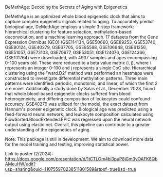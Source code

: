 DeMethAge: Decoding the Secrets of Aging with Epigenetics

DeMethAge is an optimized whole blood epigenetic clock that aims to capture complex epigenetic signals related to aging. To accurately predict biological age, DeMethAge employs a simple 3-step framework: hierarchical clustering for feature selection, methylation-based deconvolution, and a machine learning approach. 17 datasets from the Gene Expression Omnibus (GEO) (GSE114134, GSE50660, GSE89253, GSE53740, GSE90124, GSE40279, GSE67705, GSE85568, GSE106648, GSE61256, GSE51057, GSE73103, GSE70977, GSE53051, GSE124076, GSE124366, GSE101764) were downloaded, with 4937 samples and ages encompassing 0-100 years old. These were reduced to a beta value matrix (i, j), where i represents an integer 0-100 and j represents a single CpG site. Hierarchical clustering using the "ward.D2" method was performed an heatmaps were constructed to investigate differential methylation patterns. Three main patterns were identified: periodic, monotonic, and linear, of which the first 2 are novel. Additionally a study done by Salas et al., December 2023, found that whole blood-based epigenetic clocks suffered from blood heterogeneiety, and differing composition of leukocytes could confound accuracy. GSE40279 was utilized for the model, the exact dataset from Hannum's pioneer epigenetic clock. Biological age was predicted using a feed-forward neural network, and leukocyte composition calculated using FlowSorted.BloodExtended.EPIC was regressed upon the neural network output using elastic net. Overall, this pipeline can contribute to a greater understanding of the epigenetics of aging. 

Note: This package is still in development. We aim to download more data for the model training and testing, improving statistical power. 

Link to poster (2/2024): https://docs.google.com/presentation/d/1tCTLOm4bl3puP8jGm3yOAFK8QbAMeuHW/edit?usp=sharing&ouid=110755970238511801589&rtpof=true&sd=true
